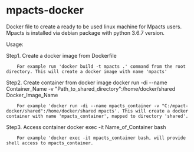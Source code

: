 # mpacts-docker

Docker file to create a ready to be used linux machine for Mpacts users. Mpacts is installed via debian package with python 3.6.7 version. 

Usage:

Step1.	Create a docker image from Dockerfile 

		For example run 'docker build -t mpacts .' command from the root directory. This will create a docker image with name 'mpacts'

Step2.	Create container from docker image
		docker run -di --name Container_Name -v "Path_to_shared_directory":/home/docker/shared Docker_Image_Name
		
		For example 'docker run -di --name mpacts_container -v "C:/mpact-docker/shared":/home/docker/shared mpacts'. This will create a docker container with name 'mpacts_container', mapped to directory 'shared'.

Step3.	Access container
		docker exec -it Name_of_Container bash

		For example 'docker exec -it mpacts_container bash, will provide shell access to mpacts_container.

